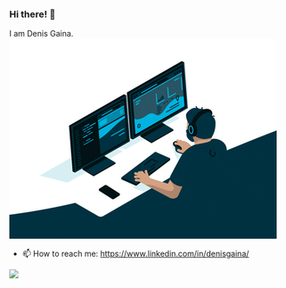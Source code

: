 ### Hi there! 👋
I am Denis Gaina.
<img src="giphy.gif">

- 📫 How to reach me: https://www.linkedin.com/in/denisgaina/

![](https://komarev.com/ghpvc/?username=denisgaina&label=Views+Since+Nov2023&color=brightgreen)
